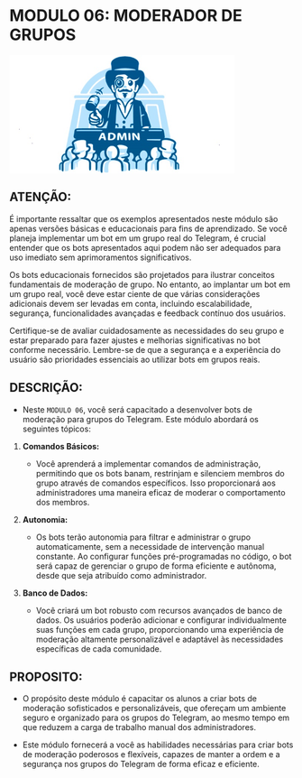 # MODULO 06: MODERADOR DE GRUPOS

<img src="FOTO.jpg" align="center" width="400"> <br>

## ATENÇÃO:
É importante ressaltar que os exemplos apresentados neste módulo são apenas versões básicas e educacionais para fins de aprendizado. Se você planeja implementar um bot em um grupo real do Telegram, é crucial entender que os bots apresentados aqui podem não ser adequados para uso imediato sem aprimoramentos significativos.

Os bots educacionais fornecidos são projetados para ilustrar conceitos fundamentais de moderação de grupo. No entanto, ao implantar um bot em um grupo real, você deve estar ciente de que várias considerações adicionais devem ser levadas em conta, incluindo escalabilidade, segurança, funcionalidades avançadas e feedback contínuo dos usuários.

Certifique-se de avaliar cuidadosamente as necessidades do seu grupo e estar preparado para fazer ajustes e melhorias significativas no bot conforme necessário. Lembre-se de que a segurança e a experiência do usuário são prioridades essenciais ao utilizar bots em grupos reais.

## DESCRIÇÃO:
- Neste `MODULO 06`, você será capacitado a desenvolver bots de moderação para grupos do Telegram. Este módulo abordará os seguintes tópicos:

1. **Comandos Básicos:**
   - Você aprenderá a implementar comandos de administração, permitindo que os bots banam, restrinjam e silenciem membros do grupo através de comandos específicos. Isso proporcionará aos administradores uma maneira eficaz de moderar o comportamento dos membros.

2. **Autonomia:**
   - Os bots terão autonomia para filtrar e administrar o grupo automaticamente, sem a necessidade de intervenção manual constante. Ao configurar funções pré-programadas no código, o bot será capaz de gerenciar o grupo de forma eficiente e autônoma, desde que seja atribuído como administrador.

3. **Banco de Dados:**
   - Você criará um bot robusto com recursos avançados de banco de dados. Os usuários poderão adicionar e configurar individualmente suas funções em cada grupo, proporcionando uma experiência de moderação altamente personalizável e adaptável às necessidades específicas de cada comunidade.

## PROPOSITO:
- O propósito deste módulo é capacitar os alunos a criar bots de moderação sofisticados e personalizáveis, que ofereçam um ambiente seguro e organizado para os grupos do Telegram, ao mesmo tempo em que reduzem a carga de trabalho manual dos administradores.

- Este módulo fornecerá a você as habilidades necessárias para criar bots de moderação poderosos e flexíveis, capazes de manter a ordem e a segurança nos grupos do Telegram de forma eficaz e eficiente.
